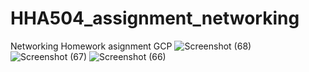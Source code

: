 # HHA504_assignment_networking
Networking Homework asignment
GCP
![Screenshot (68)](https://github.com/user-attachments/assets/dda5699e-62ec-4d60-803c-490ec7448547)
![Screenshot (67)](https://github.com/user-attachments/assets/695d6e1c-f23e-4831-8072-7769e3c56a4b)
![Screenshot (66)](https://github.com/user-attachments/assets/161932c9-33dd-45f9-b5c8-b296dce569f2)
